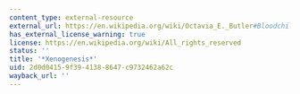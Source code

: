 ```yaml
---
content_type: external-resource
external_url: https://en.wikipedia.org/wiki/Octavia_E._Butler#Bloodchild_and_the_Xenogenesis_trilogy:_1984.E2.80.931989
has_external_license_warning: true
license: https://en.wikipedia.org/wiki/All_rights_reserved
status: ''
title: '*Xenogenesis*'
uid: 2d0d0415-9f39-4138-8647-c9732462a62c
wayback_url: ''
---
```

